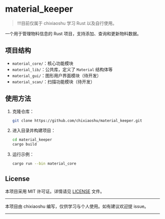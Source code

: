 # material_keeper

> !!!目前仅属于 chixiaoshu 学习 Rust 以及自行使用。

一个用于管理物料信息的 Rust 项目，支持添加、查询和更新物料数据。

## 项目结构

- `material_core/`：核心功能模块
- `material_lib/`：公共库，定义了 `Material` 结构体等
- `material_gui/`：图形用户界面模块（待开发）
- `material_scan/`：扫描功能模块（待开发）

## 使用方法

1. 克隆仓库：

   ```bash
   git clone https://github.com/chixiaoshu/material_keeper.git
   ````

2. 进入目录并构建项目：

   ```bash
   cd material_keeper
   cargo build
   ```

3. 运行示例：

   ```bash
   cargo run --bin material_core
   ```

## License

本项目采用 MIT 许可证。详情请见 [LICENSE](./LICENSE) 文件。

---

本项目由 chixiaoshu 编写，仅供学习与个人使用。如有建议欢迎提 issue。

---
